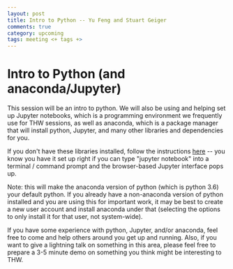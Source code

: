 ```yaml
---
layout: post
title: Intro to Python -- Yu Feng and Stuart Geiger
comments: true
category: upcoming
tags: meeting <+ tags +>
---
```


# Intro to Python (and anaconda/Jupyter)

This session will be an intro to python. We will also be using and helping set up Jupyter notebooks, which is a programming environment we frequently use for THW sessions, as well as anaconda, which is a package manager that will install python, Jupyter, and many other libraries and dependencies for you.

If you don't have these libraries installed, follow the instructions [here](https://bids.github.io/2016-01-14-berkeley/#python) -- you know you have it set up right if you can type "jupyter notebook" into a terminal / command prompt and the browser-based Jupyter interface pops up. 

Note: this will make the anaconda version of python (which is python 3.6) your default python. If you already have a non-anaconda version of python installed and you are using this for important work, it may be best to create a new user account and install anaconda under that (selecting the options to only install it for that user, not system-wide). 

If you have some experience with python, Jupyter, and/or anaconda, feel free to come and help others around you get up and running. Also, if you want to give a lightning talk on something in this area, please feel free to prepare a 3-5 minute demo on something you think might be interesting to THW.

